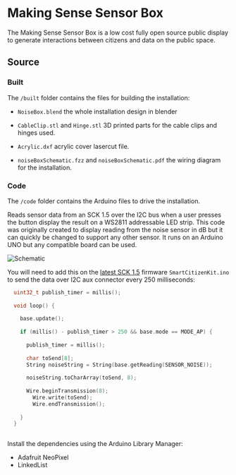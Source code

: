 Making Sense Sensor Box
========================

The Making Sense Sensor Box is a low cost fully open source public display to generate interactions between citizens and data on the public space.

## Source

### Built

The `/built` folder contains the files for building the installation:

- `NoiseBox.blend` the whole installation design in blender

- `CableClip.stl` and `Hinge.stl` 3D printed parts for the cable clips and hinges used.

- `Acrylic.dxf` acrylic cover lasercut file.

- `noiseBoxSchematic.fzz` and `noiseBoxSchematic.pdf` the wiring diagram for the installation.

### Code

The `/code` folder contains the Arduino files to drive the installation. 

Reads sensor data from an SCK 1.5 over the I2C bus when a user presses the button display the result on a WS2811 addressable LED strip. This code was originally created to display reading from the noise sensor in dB but it can quickly be changed to support any other sensor. It runs on an Arduino UNO but any compatible board can be used. 

![Schematic](https://cdn.rawgit.com/fablabbcn/smartcitizen-toolkit/5fa275bc/public-displays/sensor-box/built/noiseBoxSchematic.png)

You will need to add this on the [latest SCK 1.5](https://github.com/fablabbcn/Smart-Citizen-Kit-15/releases/latest) firmware `SmartCitizenKit.ino` to send the data over I2C aux connector every 250 milliseconds:

```c++
  uint32_t publish_timer = millis();
  
  void loop() {
  
    base.update();
  
    if (millis() - publish_timer > 250 && base.mode == MODE_AP) {
  
      publish_timer = millis();
  
      char toSend[8];
      String noiseString = String(base.getReading(SENSOR_NOISE));
      
      noiseString.toCharArray(toSend, 8);
  
      Wire.beginTransmission(8);
        Wire.write(toSend);
        Wire.endTransmission();
  
    }
  }
  
  ```
  
  Install the dependencies using the Arduino Library Manager:
  
  - Adafruit NeoPixel
  - LinkedList



